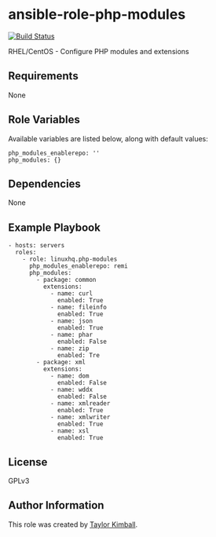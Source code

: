 # ansible-role-php-modules

[![Build Status](https://travis-ci.org/linuxhq/ansible-role-php-modules.svg?branch=master)](https://travis-ci.org/linuxhq/ansible-role-php-modules)

RHEL/CentOS - Configure PHP modules and extensions

## Requirements

None

## Role Variables

Available variables are listed below, along with default values:

    php_modules_enablerepo: ''
    php_modules: {}

## Dependencies

None

## Example Playbook

    - hosts: servers
      roles:
        - role: linuxhq.php-modules
          php_modules_enablerepo: remi
          php_modules:
            - package: common
              extensions:
                - name: curl
                  enabled: True
                - name: fileinfo
                  enabled: True
                - name: json
                  enabled: True
                - name: phar
                  enabled: False
                - name: zip
                  enabled: Tre
            - package: xml
              extensions:
                - name: dom
                  enabled: False
                - name: wddx
                  enabled: False
                - name: xmlreader
                  enabled: True
                - name: xmlwriter
                  enabled: True
                - name: xsl
                  enabled: True
         
## License

GPLv3

## Author Information

This role was created by [Taylor Kimball](http://www.linuxhq.org).
